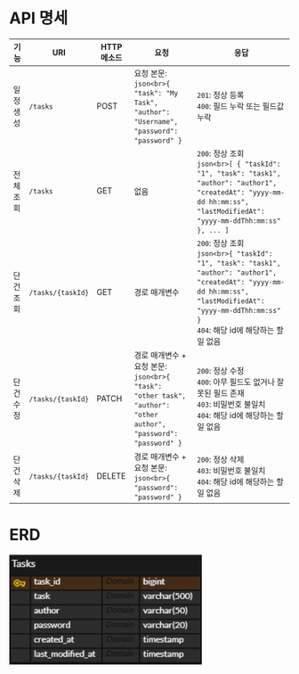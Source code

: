 # API 명세
| 기능    | URI               | HTTP 메소드 | 요청                                                                                                           | 응답                                                                                                                                                                                             |
|-------|-------------------|----------|--------------------------------------------------------------------------------------------------------------|------------------------------------------------------------------------------------------------------------------------------------------------------------------------------------------------|
| 일정 생성 | `/tasks`          | POST     | 요청 본문:<br>```json<br>{ "task": "My Task", "author": "Username", "password": "password" }```                  | `201`: 정상 등록<br>`400`: 필드 누락 또는 필드값 누락                                                                                                                                                         |
| 전체 조회 | `/tasks`          | GET      | 없음                                                                                                           | `200`: 정상 조회<br>```json<br>[ { "taskId": "1", "task": "task1", "author": "author1", "createdAt": "yyyy-mm-dd hh:mm:ss", "lastModifiedAt": "yyyy-mm-ddThh:mm:ss" }, ... ]```<br>                |
| 단건 조회 | `/tasks/{taskId}` | GET      | 경로 매개변수                                                                                                      | `200`: 정상 조회<br>```json<br>{ "taskId": "1", "task": "task1", "author": "author1", "createdAt": "yyyy-mm-dd hh:mm:ss", "lastModifiedAt": "yyyy-mm-ddThh:mm:ss" }```<br>`404`: 해당 id에 해당하는 할일 없음 |
| 단건 수정 | `/tasks/{taskId}` | PATCH    | 경로 매개변수 + 요청 본문:<br>```json<br>{ "task": "other task", "author": "other author", "password": "password" }``` | `200`: 정상 수정<br>`400`: 아무 필드도 없거나 잘못된 필드 존재<br>`403`: 비밀번호 불일치<br>`404`: 해당 id에 해당하는 할일 없음                                                                                                     |
| 단건 삭제 | `/tasks/{taskId}` | DELETE   | 경로 매개변수 + 요청 본문:<br>```json<br>{ "password": "password" }```                                                 | `200`: 정상 삭제<br>`403`: 비밀번호 불일치<br>`404`: 해당 id에 해당하는 할일 없음                                                                                                                                    |


# ERD
![er diagram for task-management project](images/erd.png)